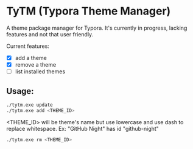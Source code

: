 # TyTM (Typora Theme Manager)

A theme package manager for Typora. It's currently in progress, lacking features and not that user friendly.

Current features:
- [x] add a theme
- [x] remove a theme
- [ ] list installed themes

## Usage:
```bash
./tytm.exe update
./tytm.exe add <THEME_ID>
```
<THEME_ID> will be theme's name but use lowercase and use dash to replace whitespace. Ex: "GitHub Night" has id "github-night"
```bash
./tytm.exe rm <THEME_ID>
```

